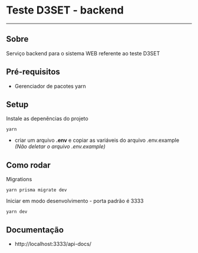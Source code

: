 # Teste D3SET - backend

---

## Sobre

Serviço backend para o sistema WEB referente ao teste D3SET

## Pré-requisitos

- Gerenciador de pacotes yarn

## Setup

Instale as depenências do projeto

```
yarn
```

- criar um arquivo **.env** e copiar as variáveis do arquivo .env.example _(Não deletar o arquivo .env.example)_

## Como rodar

Migrations

```
yarn prisma migrate dev
```

Iniciar em modo desenvolvimento - porta padrão é 3333

```
yarn dev
```

## Documentação

- http://localhost:3333/api-docs/
